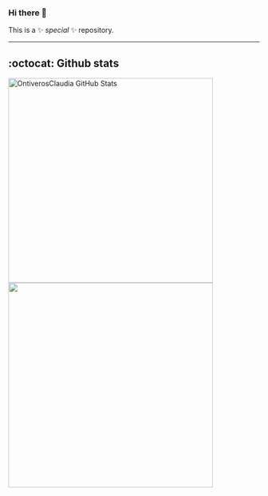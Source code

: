 ### Hi there 👋


This is a ✨ _special_ ✨ repository.

<hr>

## :octocat: Github stats  ##

<a href="https://github.com/OntiverosClaudia">
  <img align="center" src="https://github-readme-stats.vercel.app/api?username=OntiverosClaudia&theme=highcontrast&show_icons=true" alt="OntiverosClaudia GitHub Stats" width="410px"/>
</a>

<a href="https://github.com/OntiverosClaudia">
  <img align="center" src="https://github-readme-stats.vercel.app/api/top-langs/?username=OntiverosClaudia&theme=highcontrast&layout=compact" width="410px"/>
</a>

<!--
Here are some ideas to get you started:

- 🔭 I’m currently working on ...
- 🌱 I’m currently learning ...
- 👯 I’m looking to collaborate on ...
- 🤔 I’m looking for help with ...
- 💬 Ask me about ...
- 📫 How to reach me: ...
- 😄 Pronouns: ...
- ⚡ Fun fact: ...
-->
